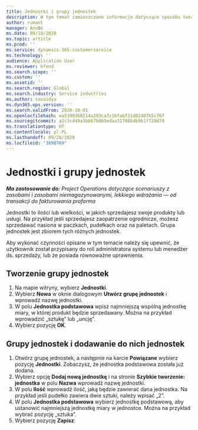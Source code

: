 ```yaml
---
title: Jednostki i grupy jednostek
description: W tym temat zamieszczono informacje dotyczące sposobu tworzenia jednostek i grup jednostek w Dynamics 365 Project Operations.
author: rumant
manager: AnnBe
ms.date: 09/18/2020
ms.topic: article
ms.prod: ''
ms.service: dynamics-365-customerservice
ms.technology: ''
audience: Application User
ms.reviewer: kfend
ms.search.scope: ''
ms.custom: ''
ms.assetid: ''
ms.search.region: Global
ms.search.industry: Service industries
ms.author: suvaidya
ms.dyn365.ops.version: ''
ms.search.validFrom: 2020-10-01
ms.openlocfilehash: ea5399368214a293ca7c10fabf21d82407b5c76f
ms.sourcegitcommit: a2c3cd49a3b667b8b5edaa31788b4b9b1f728d78
ms.translationtype: HT
ms.contentlocale: pl-PL
ms.lasthandoff: 09/28/2020
ms.locfileid: "3898769"
---
```

# <a name="units-and-unit-groups"></a>Jednostki i grupy jednostek

_**Ma zastosowanie do:** Project Operations dotyczące scenariuszy z zasobami i zasobami niemagazynowanymi, lekkiego wdrażania — od transakcji do fakturowania proforma_

Jednostki to ilości lub wielkości, w jakich sprzedajesz swoje produkty lub usługi. Na przykład jeśli sprzedajesz zaopatrzenie ogrodnicze, możesz sprzedawać nasiona w paczkach, pudełkach oraz na paletach. Grupa jednostek jest zbiorem tych różnych jednostek.

Aby wykonać czynności opisane w tym temacie należy się upewnić, że użytkownik został przypisany do roli administratora systemu lub menedżer ds. sprzedaży, lub że posiada równoważne uprawnienia.

## <a name="create-a-unit-group"></a>Tworzenie grupy jednostek

1. Na mapie witryny, wybierz **Jednostki**.
2. Wybierz **Nowa** w oknie dialogowym **Utwórz grupę jednostek** i wprowadź nazwę jednostki.
3. W polu **Jednostka podstawowa** wpisz najmniejszą wspólną jednostkę miary, w której produkt będzie sprzedawany. Można na przykład wprowadzić „sztukę” lub „uncję”.
4. Wybierz pozycję **OK**.

## <a name="add-units-to-a-unit-group"></a>Grupy jednostek i dodawanie do nich jednostek

1. Otwórz grupę jednostek, a następnie na karcie **Powiązane** wybierz pozycję **Jednostki**. Zobaczysz, że jednostka podstawowa została już dodana.
2. Wybierz opcję **Dodaj nową jednostkę** i na stronie **Szybkie tworzenie: jednostka** w polu **Nazwa** wprowadź nazwę jednostki.
3. W polu **Ilość** wprowadź ilość, jaką będzie zawierać dana jednostka. Na przykład jeśli pudełko zawiera dwie sztuki, należy wpisać „2”. 
4. W polu **Jednostka podstawowa** wybierz jednostkę podstawową, aby ustanowić najmniejszą jednostkę miary w jednostce. Można na przykład wybrać pozycję „sztuka”.
5. Wybierz pozycję **Zapisz**:
